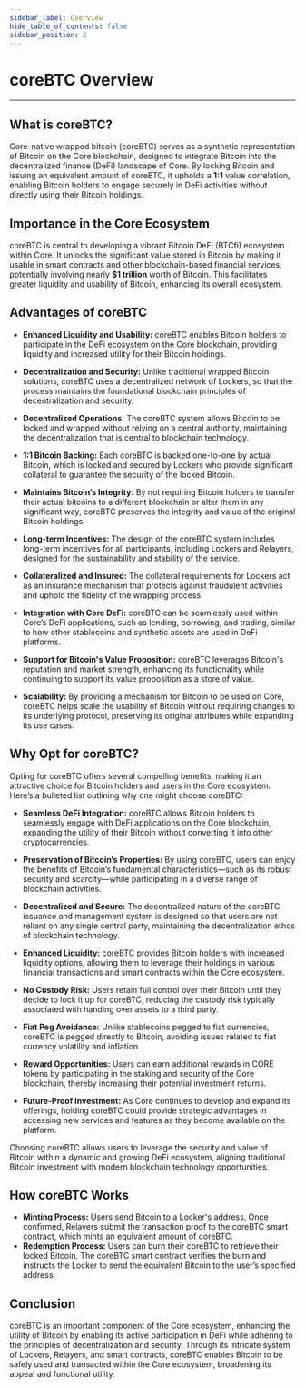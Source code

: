 ```yaml
---
sidebar_label: Overview
hide_table_of_contents: false
sidebar_position: 2
---
```


# coreBTC Overview

---

## What is coreBTC?

Core-native wrapped bitcoin (coreBTC) serves as a synthetic representation of Bitcoin on the Core blockchain, designed to integrate Bitcoin into the decentralized finance (DeFi) landscape of Core. By locking Bitcoin and issuing an equivalent amount of coreBTC, it upholds a **1:1** value correlation, enabling Bitcoin holders to engage securely in DeFi activities without directly using their Bitcoin holdings.

## Importance in the Core Ecosystem

coreBTC is central to developing a vibrant Bitcoin DeFi (BTCfi) ecosystem within Core. It unlocks the significant value stored in Bitcoin by making it usable in smart contracts and other blockchain-based financial services, potentially involving nearly **$1 trillion** worth of Bitcoin. This facilitates greater liquidity and usability of Bitcoin, enhancing its overall ecosystem.

## Advantages of coreBTC

- **Enhanced Liquidity and Usability:** coreBTC enables Bitcoin holders to participate in the DeFi ecosystem on the Core blockchain, providing liquidity and increased utility for their Bitcoin holdings.

- **Decentralization and Security:** Unlike traditional wrapped Bitcoin solutions, coreBTC uses a decentralized network of Lockers, so that the process maintains the foundational blockchain principles of decentralization and security.

- **Decentralized Operations:** The coreBTC system allows Bitcoin to be locked and wrapped without relying on a central authority, maintaining the decentralization that is central to blockchain technology.

- **1:1 Bitcoin Backing:** Each coreBTC is backed one-to-one by actual Bitcoin, which is locked and secured by Lockers who provide significant collateral to guarantee the security of the locked Bitcoin.

- **Maintains Bitcoin’s Integrity:** By not requiring Bitcoin holders to transfer their actual bitcoins to a different blockchain or alter them in any significant way, coreBTC preserves the integrity and value of the original Bitcoin holdings.

- **Long-term Incentives:** The design of the coreBTC system includes long-term incentives for all participants, including Lockers and Relayers, designed for the sustainability and stability of the service.

- **Collateralized and Insured:** The collateral requirements for Lockers act as an insurance mechanism that protects against fraudulent activities and uphold the fidelity of the wrapping process.

- **Integration with Core DeFi:** coreBTC can be seamlessly used within Core’s DeFi applications, such as lending, borrowing, and trading, similar to how other stablecoins and synthetic assets are used in DeFi platforms.

- **Support for Bitcoin's Value Proposition:** coreBTC leverages Bitcoin's reputation and market strength, enhancing its functionality while continuing to support its value proposition as a store of value.

- **Scalability:** By providing a mechanism for Bitcoin to be used on Core, coreBTC helps scale the usability of Bitcoin without requiring changes to its underlying protocol, preserving its original attributes while expanding its use cases.

## Why Opt for coreBTC?

Opting for coreBTC offers several compelling benefits, making it an attractive choice for Bitcoin holders and users in the Core ecosystem. Here’s a bulleted list outlining why one might choose coreBTC:

- **Seamless DeFi Integration:** coreBTC allows Bitcoin holders to seamlessly engage with DeFi applications on the Core blockchain, expanding the utility of their Bitcoin without converting it into other cryptocurrencies.

- **Preservation of Bitcoin’s Properties:** By using coreBTC, users can enjoy the benefits of Bitcoin’s fundamental characteristics—such as its robust security and scarcity—while participating in a diverse range of blockchain activities.

- **Decentralized and Secure:** The decentralized nature of the coreBTC issuance and management system is designed so that users are not reliant on any single central party, maintaining the decentralization ethos of blockchain technology.

- **Enhanced Liquidity:** coreBTC provides Bitcoin holders with increased liquidity options, allowing them to leverage their holdings in various financial transactions and smart contracts within the Core ecosystem.

- **No Custody Risk:** Users retain full control over their Bitcoin until they decide to lock it up for coreBTC, reducing the custody risk typically associated with handing over assets to a third party.

- **Fiat Peg Avoidance:** Unlike stablecoins pegged to fiat currencies, coreBTC is pegged directly to Bitcoin, avoiding issues related to fiat currency volatility and inflation.

- **Reward Opportunities:** Users can earn additional rewards in CORE tokens by participating in the staking and security of the Core blockchain, thereby increasing their potential investment returns.

- **Future-Proof Investment:** As Core continues to develop and expand its offerings, holding coreBTC could provide strategic advantages in accessing new services and features as they become available on the platform.

Choosing coreBTC allows users to leverage the security and value of Bitcoin within a dynamic and growing DeFi ecosystem, aligning traditional Bitcoin investment with modern blockchain technology opportunities.

## How coreBTC Works

- **Minting Process:** Users send Bitcoin to a Locker's address. Once confirmed, Relayers submit the transaction proof to the coreBTC smart contract, which mints an equivalent amount of coreBTC.
- **Redemption Process:** Users can burn their coreBTC to retrieve their locked Bitcoin. The coreBTC smart contract verifies the burn and instructs the Locker to send the equivalent Bitcoin to the user’s specified address.

## Conclusion

coreBTC is an important component of the Core ecosystem, enhancing the utility of Bitcoin by enabling its active participation in DeFi while adhering to the principles of decentralization and security. Through its intricate system of Lockers, Relayers, and smart contracts, coreBTC enables Bitcoin to be safely used and transacted within the Core ecosystem, broadening its appeal and functional utility.

